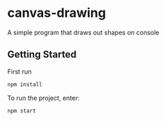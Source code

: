 # canvas-drawing
A simple program that draws out shapes on console

## Getting Started
First run 
```bash
npm install
```

To run the project, enter:
```bash
npm start
```
